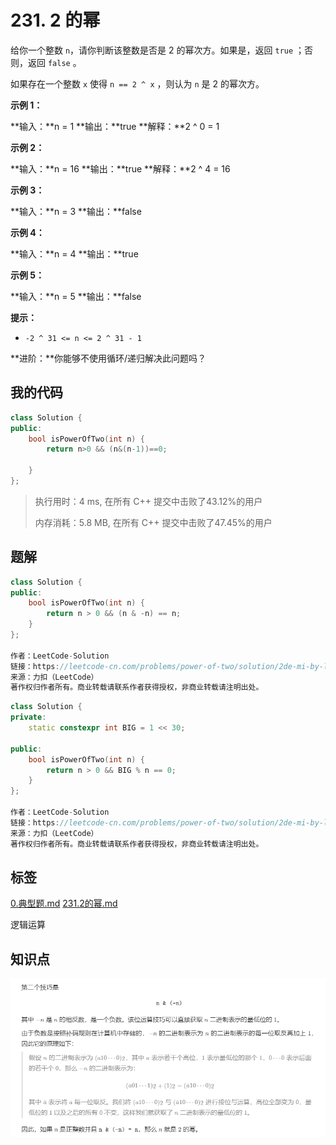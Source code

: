 # 231. 2 的幂
给你一个整数 `n`，请你判断该整数是否是 2 的幂次方。如果是，返回 `true` ；否则，返回 `false` 。

如果存在一个整数 `x` 使得 `n == 2 ^ x` ，则认为 `n` 是 2 的幂次方。

 

**示例 1：**

**输入：**n = 1
**输出：**true
**解释：**2 ^ 0 = 1


**示例 2：**

**输入：**n = 16
**输出：**true
**解释：**2 ^ 4 = 16


**示例 3：**

**输入：**n = 3
**输出：**false


**示例 4：**

**输入：**n = 4
**输出：**true


**示例 5：**

**输入：**n = 5
**输出：**false




**提示：**


- `-2 ^ 31 <= n <= 2 ^ 31 - 1`




**进阶：**你能够不使用循环/递归解决此问题吗？

## 我的代码

```c++
class Solution {
public:
    bool isPowerOfTwo(int n) {
        return n>0 && (n&(n-1))==0;

    }
};
```
> 执行用时：4 ms, 在所有 C++ 提交中击败了43.12%的用户
>
> 内存消耗：5.8 MB, 在所有 C++ 提交中击败了47.45%的用户

## 题解

```c++
class Solution {
public:
    bool isPowerOfTwo(int n) {
        return n > 0 && (n & -n) == n;
    }
};

作者：LeetCode-Solution
链接：https://leetcode-cn.com/problems/power-of-two/solution/2de-mi-by-leetcode-solution-rny3/
来源：力扣（LeetCode）
著作权归作者所有。商业转载请联系作者获得授权，非商业转载请注明出处。
```



```c++
class Solution {
private:
    static constexpr int BIG = 1 << 30;

public:
    bool isPowerOfTwo(int n) {
        return n > 0 && BIG % n == 0;
    }
};

作者：LeetCode-Solution
链接：https://leetcode-cn.com/problems/power-of-two/solution/2de-mi-by-leetcode-solution-rny3/
来源：力扣（LeetCode）
著作权归作者所有。商业转载请联系作者获得授权，非商业转载请注明出处。
```

## 标签
[0.典型题.md](0.典型题.md)
[231.2的幂.md](231.2的幂.md)

逻辑运算

## 知识点

![image-20210530102348566](assets/image-20210530102348566.png)

